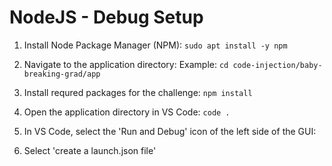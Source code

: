 # NodeJS - Debug Setup

1. Install Node Package Manager (NPM):
`sudo apt install -y npm`

2. Navigate to the application directory:
Example: `cd code-injection/baby-breaking-grad/app`

3. Install requred packages for the challenge:
`npm install`

4. Open the application directory in VS Code:
`code .`

5. In VS Code, select the 'Run and Debug' icon of the left side of the GUI:


6. Select 'create a launch.json file'